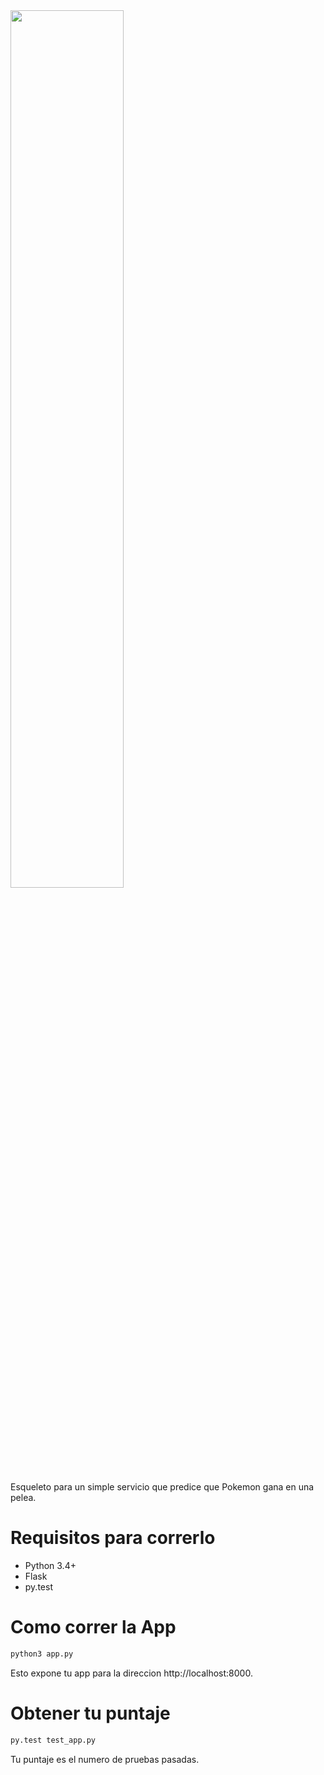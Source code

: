 <img src="https://upload.wikimedia.org/wikipedia/commons/thumb/9/98/International_Pok%C3%A9mon_logo.svg/1200px-International_Pok%C3%A9mon_logo.svg.png" width="60%">

Esqueleto para un simple servicio que predice que Pokemon gana en una pelea.

# Requisitos para correrlo

- Python 3.4+
- Flask
- py.test

# Como correr la App

```bash
python3 app.py
```

Esto expone tu app para la direccion http://localhost:8000. 

# Obtener tu puntaje

```bash
py.test test_app.py
```

Tu puntaje es el numero de pruebas pasadas.
